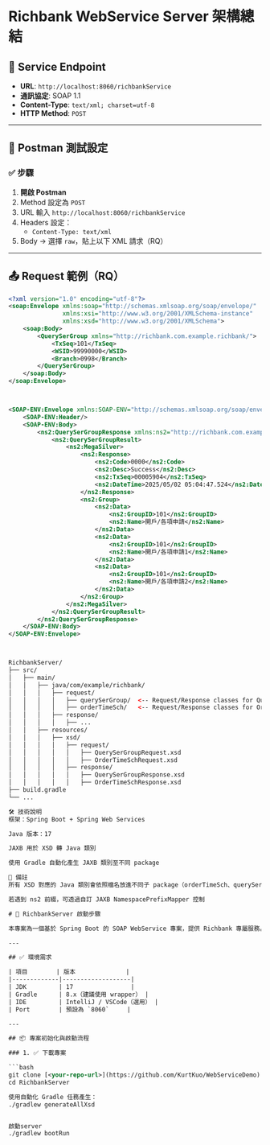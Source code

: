 # Richbank WebService Server 架構總結

## 📌 Service Endpoint

- **URL**: `http://localhost:8060/richbankService`
- **通訊協定**: SOAP 1.1
- **Content-Type**: `text/xml; charset=utf-8`
- **HTTP Method**: `POST`

---

## 🧪 Postman 測試設定

### ✅ 步驟

1. **開啟 Postman**
2. Method 設定為 `POST`
3. URL 輸入 `http://localhost:8060/richbankService`
4. Headers 設定：
   - `Content-Type: text/xml`
5. Body → 選擇 `raw`，貼上以下 XML 請求（RQ）

---

## 📤 Request 範例（RQ）

```xml
<?xml version="1.0" encoding="utf-8"?>
<soap:Envelope xmlns:soap="http://schemas.xmlsoap.org/soap/envelope/"
               xmlns:xsi="http://www.w3.org/2001/XMLSchema-instance"
               xmlns:xsd="http://www.w3.org/2001/XMLSchema">
    <soap:Body>
        <QuerySerGroup xmlns="http://richbank.com.example.richbank/">
            <TxSeq>101</TxSeq>
            <WSID>99990000</WSID>
            <Branch>0998</Branch>
        </QuerySerGroup>
    </soap:Body>
</soap:Envelope>



<SOAP-ENV:Envelope xmlns:SOAP-ENV="http://schemas.xmlsoap.org/soap/envelope/">
    <SOAP-ENV:Header/>
    <SOAP-ENV:Body>
        <ns2:QuerySerGroupResponse xmlns:ns2="http://richbank.com.example.richbank/">
            <ns2:QuerySerGroupResult>
                <ns2:MegaSilver>
                    <ns2:Response>
                        <ns2:Code>0000</ns2:Code>
                        <ns2:Desc>Success</ns2:Desc>
                        <ns2:TxSeq>00005904</ns2:TxSeq>
                        <ns2:DateTime>2025/05/02 05:04:47.524</ns2:DateTime>
                    </ns2:Response>
                    <ns2:Group>
                        <ns2:Data>
                            <ns2:GroupID>101</ns2:GroupID>
                            <ns2:Name>開戶/各項申請</ns2:Name>
                        </ns2:Data>
                        <ns2:Data>
                            <ns2:GroupID>101</ns2:GroupID>
                            <ns2:Name>開戶/各項申請1</ns2:Name>
                        </ns2:Data>
                        <ns2:Data>
                            <ns2:GroupID>101</ns2:GroupID>
                            <ns2:Name>開戶/各項申請2</ns2:Name>
                        </ns2:Data>
                    </ns2:Group>
                </ns2:MegaSilver>
            </ns2:QuerySerGroupResult>
        </ns2:QuerySerGroupResponse>
    </SOAP-ENV:Body>
</SOAP-ENV:Envelope>



RichbankServer/
├── src/
│   ├── main/
│   │   ├── java/com/example/richbank/
│   │   │   ├── request/
│   │   │   │   ├── querySerGroup/  <-- Request/Response classes for QuerySerGroup
│   │   │   │   ├── orderTimeSch/   <-- Request/Response classes for OrderTimeSch
│   │   │   ├── response/
│   │   │   │   ├── ...
│   │   ├── resources/
│   │   │   ├── xsd/
│   │   │   │   ├── request/
│   │   │   │   │   ├── QuerySerGroupRequest.xsd
│   │   │   │   │   ├── OrderTimeSchRequest.xsd
│   │   │   │   ├── response/
│   │   │   │   │   ├── QuerySerGroupResponse.xsd
│   │   │   │   │   ├── OrderTimeSchResponse.xsd
├── build.gradle
└── ...

🛠️ 技術說明
框架：Spring Boot + Spring Web Services

Java 版本：17

JAXB 用於 XSD 轉 Java 類別

使用 Gradle 自動化產生 JAXB 類別至不同 package

📝 備註
所有 XSD 對應的 Java 類別會依照檔名放進不同子 package（orderTimeSch、querySerGroup）

若遇到 ns2 前綴，可透過自訂 JAXB NamespacePrefixMapper 控制

# 🚀 RichbankServer 啟動步驟

本專案為一個基於 Spring Boot 的 SOAP WebService 專案，提供 Richbank 專屬服務。

---

## ✅ 環境需求

| 項目        | 版本              |
|-------------|-------------------|
| JDK         | 17                |
| Gradle      | 8.x（建議使用 wrapper） |
| IDE         | IntelliJ / VSCode（選用） |
| Port        | 預設為 `8060`     |

---

## 📦 專案初始化與啟動流程

### 1. ✅ 下載專案

```bash
git clone [<your-repo-url>](https://github.com/KurtKuo/WebServiceDemo)
cd RichbankServer

使用自動化 Gradle 任務產生：
./gradlew generateAllXsd


啟動server
./gradlew bootRun





